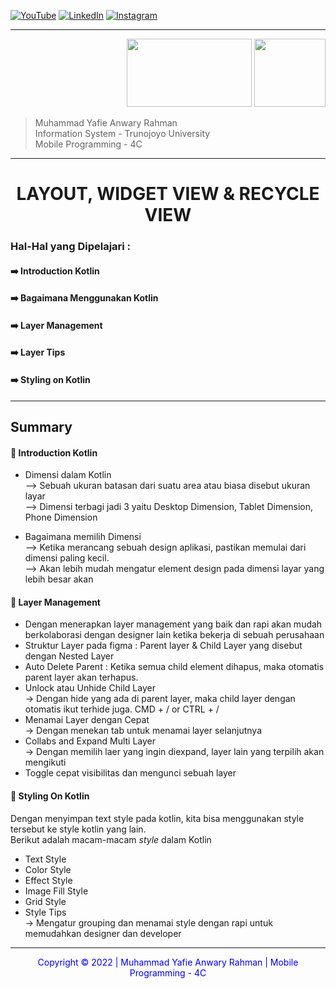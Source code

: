 [![YouTube](https://img.shields.io/badge/YouTube-FF0000?style=for-the-badge&logo=youtube&logoColor=white)](https://www.youtube.com/channel/UCKgOcaedZ5EgJXAeo0ida9A)
[![LinkedIn](https://img.shields.io/badge/LinkedIn-0077B5?style=for-the-badge&logo=linkedin&logoColor=white)](https://www.linkedin.com/in/muhammad-yafie-anwary-rahman-04666b1aa/)
[![Instagram](https://img.shields.io/badge/Instagram-E4405F?style=for-the-badge&logo=instagram&logoColor=white)](https://www.instagram.com/yafie.anra24/)

---

<p align="right">
<img src="https://user-images.githubusercontent.com/81146509/187402164-eec8e19f-0af1-4278-ab4d-1b7fe0b26941.png" width="199.83" height="109"/>
<img src="https://user-images.githubusercontent.com/81146509/230471339-691dd58d-f025-4a57-bf03-11bbe92cde66.png" width="114" height="109"/>
<p/>

> Muhammad Yafie Anwary Rahman <br/>
> Information System - Trunojoyo University <br/>
> Mobile Programming - 4C

---

<h1 align="center">
LAYOUT, WIDGET VIEW & RECYCLE VIEW
</h1>

### Hal-Hal yang Dipelajari : <br/>

#### ➡️ Introduction Kotlin <br/>

#### ➡️ Bagaimana Menggunakan Kotlin <br/>

#### ➡️ Layer Management<br/>

#### ➡️ Layer Tips <br/>

#### ➡️ Styling on Kotlin

---

## Summary

#### 💫 Introduction Kotlin

- Dimensi dalam Kotlin <br/>
  --> Sebuah ukuran batasan dari suatu area atau biasa disebut ukuran layar <br/>
  --> Dimensi terbagi jadi 3 yaitu Desktop Dimension, Tablet Dimension, Phone Dimension

- Bagaimana memilih Dimensi <br/>
  --> Ketika merancang sebuah design aplikasi, pastikan memulai dari dimensi paling kecil. <br/>
  --> Akan lebih mudah mengatur element design pada dimensi layar yang lebih besar akan

#### 💫 Layer Management

- Dengan menerapkan layer management yang baik dan rapi akan mudah berkolaborasi dengan designer lain ketika bekerja di sebuah perusahaan
- Struktur Layer pada figma : Parent layer & Child Layer yang disebut dengan Nested Layer
- Auto Delete Parent : Ketika semua child element dihapus, maka otomatis parent layer akan terhapus.
- Unlock atau Unhide Child Layer <br/>
  -> Dengan hide yang ada di parent layer, maka child layer dengan otomatis ikut terhide juga. CMD + / or CTRL + /
- Menamai Layer dengan Cepat <br/>
  -> Dengan menekan tab untuk menamai layer selanjutnya
- Collabs and Expand Multi Layer <br/>
  -> Dengan memilih laer yang ingin diexpand, layer lain yang terpilih akan mengikuti
- Toggle cepat visibilitas dan mengunci sebuah layer

#### 💫 Styling On Kotlin

Dengan menyimpan text style pada kotlin, kita bisa menggunakan style tersebut ke style kotlin yang lain. <br/>
Berikut adalah macam-macam _style_ dalam Kotlin

- Text Style
- Color Style
- Effect Style
- Image Fill Style
- Grid Style
- Style Tips <br/>
  -> Mengatur grouping dan menamai style dengan rapi untuk memudahkan designer dan developer

---

<p align="center" style="color:blue">
Copyright &copy; 2022 | Muhammad Yafie Anwary Rahman | Mobile Programming - 4C
</p>
